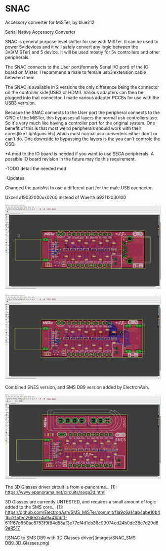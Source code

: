 # SNAC
Accessory converter for MiSTer, by blue212


Serial Native Accessory Converter

SNAC is general purpose level shifter for use with MiSTer. It can be used to power 5v devices and it will safely convert any logic between the 3v3(MiSTer) and 5 device. It will be used mostly for 5v controllers and other peripherals.

The SNAC connects to the User port(formerly Serial I/O port) of the IO board on Mister. I recommend a male to female usb3 extension cable between them.

The SNAC is available in 2 versions the only difference being the connector on the controller side(USB3 or HDMI). Various adapters can then be plugged into that connector. I made various adapter PCCBs for use with the USB3 verrsion.

Becasue the SNAC connects to the User port the peripheral connects to the GPIO of the MiSTer, this bypasses all layers the normal usb controllers use. So it's very much like having a controller port for the original system. One benefit of this is that most weird peripherals should work with their cores(like Lightguns etc) which most normal usb converters either don't or can't do. One downside to bypassing the layers is the you can't controle the OSD.

*A mod to the IO board is needed if you want to use SEGA peripherals. A possible IO board revision in the future may fix this requirement.

-TODO detail the needed mod

-Updates

Changed the partslist to use a different part for the male USB connector.

Uxcell a19032000ux0260 instead of Wuerth 692112030100


![SNAC to "USB"](images/SNAC_USB.png)


![SNAC to "HDMI"](images/SNAC_HDMI.png)


Combined SNES version, and SMS DB9 version added by ElectronAsh.

![SNAC with SNES Socket](images/SNAC_SNES_Combined.png)


The 3D Glasses driver circuit is from e-panorama...
[1]: https://www.epanorama.net/circuits/sega3d.html

3D Glasses are currently UNTESTED, and requires a small amount of logic added to the SMS core...
[1]: https://github.com/ElectronAsh/SMS_MiSTer/commit/f1a9c6a14ab4abe10b41bc215fec268e2c4a9a41#diff-611f67d650ae8753f9f84d55af3e77cf4d1eb36c99074ed24b0de36e7d29d69eR517

![SNAC to SMS DB9 with 3D Glasses driver](images/SNAC_SMS DB9_3D_Glasses.png)


